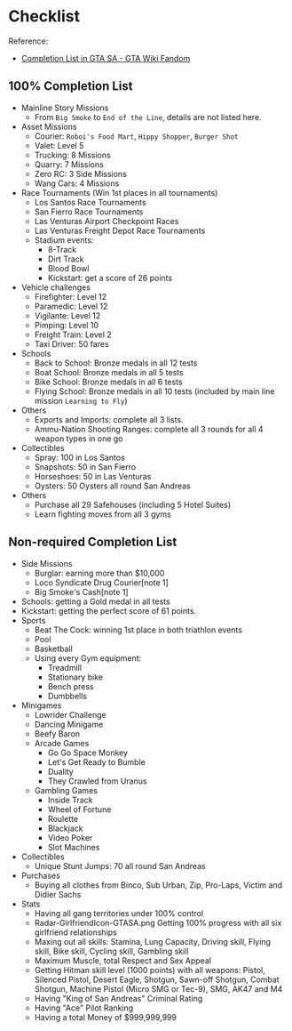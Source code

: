 # Checklist

Reference:

- [Completion List in GTA SA - GTA Wiki Fandom](https://gta.fandom.com/wiki/100%25_Completion_in_GTA_San_Andreas)

## 100% Completion List

- Mainline Story Missions
  - From `Big Smoke` to `End of the Line`, details are not listed here.
- Asset Missions
  - Courier: `Roboi's Food Mart`, `Hippy Shopper`, `Burger Shot`
  - Valet: Level 5
  - Trucking: 8 Missions
  - Quarry: 7 Missions
  - Zero RC: 3 Side Missions
  - Wang Cars: 4 Missions
- Race Tournaments (Win 1st places in all tournaments)
  - Los Santos Race Tournaments
  - San Fierro Race Tournaments
  - Las Venturas Airport Checkpoint Races
  - Las Venturas Freight Depot Race Tournaments
  - Stadium events:
    - 8-Track
    - Dirt Track
    - Blood Bowl
    - Kickstart: get a score of 26 points
- Vehicle challenges
  - Firefighter: Level 12
  - Paramedic: Level 12
  - Vigilante: Level 12
  - Pimping: Level 10
  - Freight Train: Level 2
  - Taxi Driver: 50 fares
- Schools
  - Back to School: Bronze medals in all 12 tests
  - Boat School: Bronze medals in all 5 tests
  - Bike School: Bronze medals in all 6 tests
  - Flying School: Bronze medals in all 10 tests (included by main line mission `Learning to Fly`)
- Others
  - Exports and Imports: complete all 3 lists.
  - Ammu-Nation Shooting Ranges: complete all 3 rounds for all 4 weapon types in one go
- Collectibles
  - Spray: 100 in Los Santos
  - Snapshots: 50 in San Fierro
  - Horseshoes: 50 in Las Venturas
  - Oysters: 50 Oysters all round San Andreas
- Others
  - Purchase all 29 Safehouses (including 5 Hotel Suites)
  - Learn fighting moves from all 3 gyms

## Non-required Completion List

- Side Missions
  - Burglar: earning more than $10,000
  - Loco Syndicate Drug Courier[note 1]
  - Big Smoke's Cash[note 1]
- Schools: getting a Gold medal in all tests
- Kickstart: getting the perfect score of 61 points.
- Sports
  - Beat The Cock: winning 1st place in both triathlon events
  - Pool
  - Basketball
  - Using every Gym equipment:
    - Treadmill
    - Stationary bike
    - Bench press
    - Dumbbells
- Minigames
  - Lowrider Challenge
  - Dancing Minigame
  - Beefy Baron
  - Arcade Games
    - Go Go Space Monkey
    - Let's Get Ready to Bumble
    - Duality
    - They Crawled from Uranus
  - Gambling Games
    - Inside Track
    - Wheel of Fortune
    - Roulette
    - Blackjack
    - Video Poker
    - Slot Machines
- Collectibles
  - Unique Stunt Jumps: 70 all round San Andreas 
- Purchases
  - Buying all clothes from Binco, Sub Urban, Zip, Pro-Laps, Victim and Didier Sachs
- Stats
  - Having all gang territories under 100% control
  - Radar-GirlfriendIcon-GTASA.png Getting 100% progress with all six girlfriend relationships
  - Maxing out all skills: Stamina, Lung Capacity, Driving skill, Flying skill, Bike skill, Cycling skill, Gambling skill
  - Maximum Muscle, total Respect and Sex Appeal
  - Getting Hitman skill level (1000 points) with all weapons: Pistol, Silenced Pistol, Desert Eagle, Shotgun,  Sawn-off Shotgun, Combat Shotgun, Machine Pistol (Micro SMG or Tec-9), SMG, AK47 and M4
  - Having "King of San Andreas" Criminal Rating
  - Having "Ace" Pilot Ranking
  - Having a total Money of $999,999,999